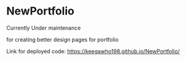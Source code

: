 # NewPortfolio

Currently Under maintenance

for creating better design pages for portfolio


Link for deployed code: https://keegawho198.github.io/NewPortfolio/
